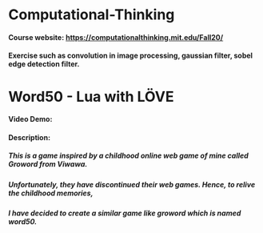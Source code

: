 # Computational-Thinking
#### Course website: https://computationalthinking.mit.edu/Fall20/
#### Exercise such as convolution in image processing, gaussian filter, sobel edge detection filter.


# Word50 -  Lua with LÖVE
#### Video Demo:  <URL HERE>
#### Description: 
##### This is a game inspired by a childhood online web game of mine called Groword from Viwawa. 
##### Unfortunately, they have discontinued their web games. Hence, to relive the childhood memories,
##### I have decided to create a similar game like groword which is named word50. 

##### 
